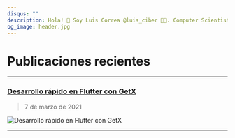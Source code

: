 ```yaml
---
disqus: ""
description: Hola! 👋 Soy Luis Correa @luis_ciber 🧑‍💻. Computer Scientist. 💻 Desarrollador de software. 🚀 "Ciber Emprendedor". Aquí están mis publicaciones más recientes.
og_image: header.jpg
---
```


# Publicaciones recientes
---

### [Desarrollo rápido en Flutter con GetX](2021/03/07/desarrollo-rápido-en-flutter-con-getx)
> 7 de marzo de 2021

![Desarrollo rápido en Flutter con GetX](2021/03/07/desarrollo-rápido-en-flutter-con-getx/header.jpg)

---